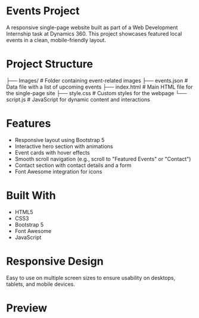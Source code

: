 # Events Project

A responsive single-page website built as part of a Web Development Internship task at Dynamics 360. This project showcases featured local events in a clean, mobile-friendly layout.

# Project Structure
├── Images/ # Folder containing event-related images
├── events.json # Data file with a list of upcoming events
├── index.html # Main HTML file for the single-page site
├── style.css # Custom styles for the webpage
└── script.js # JavaScript for dynamic content and interactions

# Features

- Responsive layout using Bootstrap 5
- Interactive hero section with animations
- Event cards with hover effects
- Smooth scroll navigation (e.g., scroll to "Featured Events" or "Contact")
- Contact section with contact details and a form
- Font Awesome integration for icons

# Built With

- HTML5  
- CSS3  
- Bootstrap 5  
- Font Awesome  
- JavaScript 

# Responsive Design

Easy to use on multiple screen sizes to ensure usability on desktops, tablets, and mobile devices.

#  Preview

